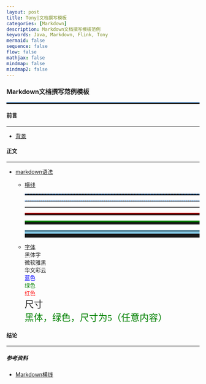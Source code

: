 ```yaml
---
layout: post
title: Tony|文档撰写模板
categories: [Markdown]
description: Markdown文档撰写模板范例
keywords: Java, Markdown, Flink, Tony
mermaid: false
sequence: false
flow: false
mathjax: false
mindmap: false
mindmap2: false
---
```


<h3 align="left"> Markdown文档撰写范例模板 </h3>

<hr style="height:3px;border:none;border-top:1px solid #0066CC;" />


<h4 align="left"> 前言 </h4>

---------------

- [背景]()


<h4 align="left"> 正文 </h4>

---------------

- [markdown语法]()
  - [横线]() </br>
    <hr style=" height:2px;border:none;border-top:2px dotted #185598;" />
    <!-- 
      类型：园点虚线
      height:2px;是hr的高度
      border:none;是没有边框
      border-top:2px dotted #185598;是设置横线的样式
      dotted  虚线  #185598  颜色
    -->
    <hr style="height:1px;border:none;border-top:1px dashed #0066CC;" />
    <hr style="height:1px;border:none;border-top:1px solid #555555;" />
    <hr style="height:3px;border:none;border-top:3px double red;" />
    <hr style="height:5px;border:none;border-top:5px ridge green;" />
    <hr style="height:10px;border:none;border-top:10px groove skyblue;" />
    
  - [字体]() </br>
    <font face="黑体">黑体字</font> </br>
    <font face="微软雅黑">微软雅黑</font> </br>
    <font face="STCAIYUN">华文彩云</font> </br>
    <font color=blue>蓝色</font> </br>
    <font color=#008000>绿色</font> </br>
    <font color=Red>红色</font> </br>
    <font size=5>尺寸</font> </br>
    <font face="黑体" color=green size=5>黑体，绿色，尺寸为5（任意内容）</font>  </br>





<h4 align="left"> 结论 </h4>

---------------






<h5 align="left"> 参考资料 </h5>

- [Markdown横线](https://www.jianshu.com/p/e74830235087)






